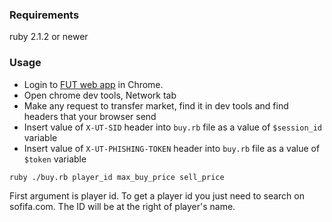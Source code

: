 ### Requirements

ruby 2.1.2 or newer

### Usage

* Login to [FUT web app](https://www.easports.com/ru/fifa/ultimate-team/web-app) in Chrome. 
* Open chrome dev tools, Network tab
* Make any request to transfer market, find it in dev tools and find headers that your browser send
* Insert value of `X-UT-SID` header into `buy.rb` file as a value of `$session_id` variable
* Insert value of `X-UT-PHISHING-TOKEN` header into `buy.rb` file as a value of `$token` variable


```
ruby ./buy.rb player_id max_buy_price sell_price
```

First argument is player id. 
To get a player id you just need to search on sofifa.com. 
The ID will be at the right of player's name.



